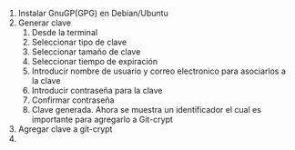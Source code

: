 1. Instalar GnuGP(GPG) en Debian/Ubuntu
2. Generar clave
   1. Desde la terminal
   2. Seleccionar tipo de clave
   3. Seleccionar tamaño de clave
   4. Seleccionar tiempo de expiración
   5. Introducir nombre de usuario y correo electronico para asociarlos a la clave
   6. Introducir contraseña para la clave
   7. Confirmar contraseña
   8. Clave generada. Ahora se muestra un identificador el cual es importante para agregarlo a Git-crypt
3. Agregar clave a git-crypt
4. 